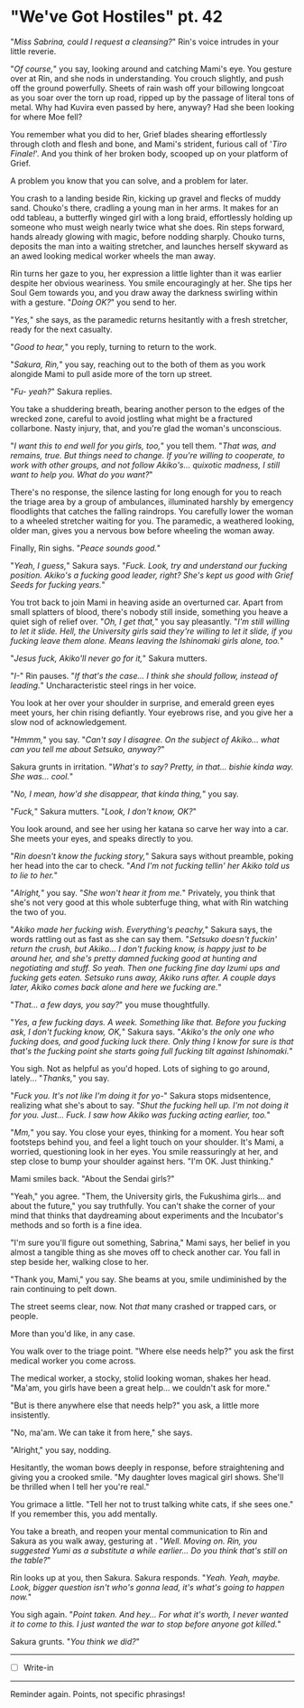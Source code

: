 # "We've Got Hostiles" pt. 42

"*Miss Sabrina, could I request a cleansing?*" Rin's voice intrudes in your little reverie.

"*Of course,*" you say, looking around and catching Mami's eye. You gesture over at Rin, and she nods in understanding. You crouch slightly, and push off the ground powerfully. Sheets of rain wash off your billowing longcoat as you soar over the torn up road, ripped up by the passage of literal tons of metal. Why had Kuvira even passed by here, anyway? Had she been looking for where Moe fell?

You remember what you did to her, Grief blades shearing effortlessly through cloth and flesh and bone, and Mami's strident, furious call of '*Tiro Finale!*'. And you think of her broken body, scooped up on your platform of Grief.

A problem you know that you can solve, and a problem for later.

You crash to a landing beside Rin, kicking up gravel and flecks of muddy sand. Chouko's there, cradling a young man in her arms. It makes for an odd tableau, a butterfly winged girl with a long braid, effortlessly holding up someone who must weigh nearly twice what she does. Rin steps forward, hands already glowing with magic, before nodding sharply. Chouko turns, deposits the man into a waiting stretcher, and launches herself skyward as an awed looking medical worker wheels the man away.

Rin turns her gaze to you, her expression a little lighter than it was earlier despite her obvious weariness. You smile encouragingly at her. She tips her Soul Gem towards you, and you draw away the darkness swirling within with a gesture. "*Doing OK?*" you send to her.

"*Yes,*" she says, as the paramedic returns hesitantly with a fresh stretcher, ready for the next casualty.

"*Good to hear,*" you reply, turning to return to the work.

"*Sakura, Rin,*" you say, reaching out to the both of them as you work alongide Mami to pull aside more of the torn up street.

"*Fu- yeah?*" Sakura replies.

You take a shuddering breath, bearing another person to the edges of the wrecked zone, careful to avoid jostling what might be a fractured collarbone. Nasty injury, that, and you're glad the woman's unconscious.

"*I want this to end well for you girls, too,*" you tell them. "*That was, and remains, true. But things need to change. If you're willing to cooperate, to *work* with other groups, and not follow Akiko's... quixotic madness, I still want to help you. What do *you* want?*"

There's no response, the silence lasting for long enough for you to reach the triage area by a group of ambulances, illuminated harshly by emergency floodlights that catches the falling raindrops. You carefully lower the woman to a wheeled stretcher waiting for you. The paramedic, a weathered looking, older man, gives you a nervous bow before wheeling the woman away.

Finally, Rin sighs. "*Peace sounds good.*"

"*Yeah, I guess,*" Sakura says. "*Fuck. Look, try and understand our fucking position. Akiko's a fucking good leader, right? She's kept us good with Grief Seeds for fucking years.*"

You trot back to join Mami in heaving aside an overturned car. Apart from small splatters of blood, there's nobody still inside, something you heave a quiet sigh of relief over. "*Oh, I get that,*" you say pleasantly. "*I'm still willing to let it slide. Hell, the University girls said they're willing to let it slide, *if you fucking leave them alone.* Means leaving the Ishinomaki girls alone, too.*"

"*Jesus fuck, Akiko'll never go for it,*" Sakura mutters.

"*I-*" Rin pauses. "*If that's the case... I think she should *follow*, instead of leading.*" Uncharacteristic steel rings in her voice.

You look at her over your shoulder in surprise, and emerald green eyes meet yours, her chin rising defiantly. Your eyebrows rise, and you give her a slow nod of acknowledgement.

"*Hmmm,*" you say. "*Can't say I disagree. On the subject of Akiko... what can you tell me about Setsuko, anyway?*"

Sakura grunts in irritation. "*What's to say? Pretty, in that... bishie kinda way. She was... cool.*"

"*No, I mean, how'd she disappear, that kinda thing,*" you say.

"*Fuck,*" Sakura mutters. "*Look, I don't know, OK?*"

You look around, and see her using her katana so carve her way into a car. She meets your eyes, and speaks directly to you.

"*Rin doesn't know the fucking story,*" Sakura says without preamble, poking her head into the car to check. "*And I'm not fucking tellin' her Akiko told us to lie to her.*"

"*Alright,*" you say. "*She won't hear it from me.*" Privately, you think that she's not very good at this whole subterfuge thing, what with Rin watching the two of you.

"*Akiko made her fucking wish. Everything's peachy,*" Sakura says, the words rattling out as fast as she can say them. "*Setsuko doesn't fuckin' return the crush, but Akiko... I don't fucking know, is happy just to be around her, and she's pretty damned fucking good at hunting and negotiating and stuff. So yeah. Then one fucking fine day Izumi ups and fucking gets eaten. Setsuko runs away, Akiko runs after. A couple days later, Akiko comes back alone and here we fucking are.*"

"*That... a few days, you say?*" you muse thoughtfully.

"*Yes, a few fucking days. A week. Something like that. Before you fucking ask, I don't fucking know, OK,*" Sakura says. "*Akiko's the only one who fucking does, and good fucking luck there. Only thing *I* know for sure is that that's the fucking point she starts going full fucking tilt against Ishinomaki.*"

You sigh. Not as helpful as you'd hoped. Lots of sighing to go around, lately... "*Thanks,*" you say.

"*Fuck you. It's not like I'm doing it for yo-*" Sakura stops midsentence, realizing what she's about to say. "*Shut the fucking hell up. I'm *not* doing it for you. Just... Fuck. I saw how Akiko was fucking acting earlier, too.*"

"*Mm,*" you say. You close your eyes, thinking for a moment. You hear soft footsteps behind you, and feel a light touch on your shoulder. It's Mami, a worried, questioning look in her eyes. You smile reassuringly at her, and step close to bump your shoulder against hers. "I'm OK. Just thinking."

Mami smiles back. "About the Sendai girls?"

"Yeah," you agree. "Them, the University girls, the Fukushima girls... and about the future," you say truthfully. You can't shake the corner of your mind that thinks that daydreaming about experiments and the Incubator's methods and so forth is a fine idea.

"I'm sure you'll figure out something, Sabrina," Mami says, her belief in you almost a tangible thing as she moves off to check another car. You fall in step beside her, walking close to her.

"Thank you, Mami," you say. She beams at you, smile undiminished by the rain continuing to pelt down.

The street seems clear, now. Not *that* many crashed or trapped cars, or people.

More than you'd like, in any case.

You walk over to the triage point. "Where else needs help?" you ask the first medical worker you come across.

The medical worker, a stocky, stolid looking woman, shakes her head. "Ma'am, you girls have been a great help... we couldn't ask for more."

"But is there anywhere else that needs help?" you ask, a little more insistently.

"No, ma'am. We can take it from here," she says.

"Alright," you say, nodding.

Hesitantly, the woman bows deeply in response, before straightening and giving you a crooked smile. "My daughter loves magical girl shows. She'll be thrilled when I tell her you're real."

You grimace a little. "Tell her not to trust talking white cats, if she sees one." If you remember this, you add mentally.

You take a breath, and reopen your mental communication to Rin and Sakura as you walk away, gesturing at . "*Well. Moving on. Rin, you suggested Yumi as a substitute a while earlier... Do you think that's still on the table?*"

Rin looks up at you, then Sakura. Sakura responds. "*Yeah. Yeah, maybe. Look, bigger question isn't who's gonna lead, it's what's going to happen now.*"

You sigh again. "*Point taken. And hey... For what it's worth, I never wanted it to come to this. I just wanted the war to stop before anyone got killed.*"

Sakura grunts. "*You think we did?*"

---

- [ ] Write-in

---

Reminder again. Points, not specific phrasings!

